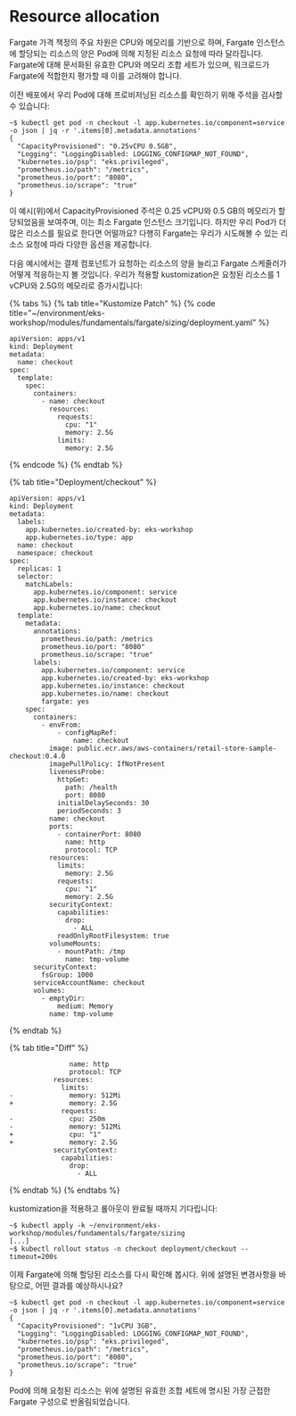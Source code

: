 # Resource allocation

Fargate 가격 책정의 주요 차원은 CPU와 메모리를 기반으로 하며, Fargate 인스턴스에 할당되는 리소스의 양은 Pod에 의해 지정된 리소스 요청에 따라 달라집니다. Fargate에 대해 문서화된 유효한 CPU와 메모리 조합 세트가 있으며, 워크로드가 Fargate에 적합한지 평가할 때 이를 고려해야 합니다.

이전 배포에서 우리 Pod에 대해 프로비저닝된 리소스를 확인하기 위해 주석을 검사할 수 있습니다:

```
~$ kubectl get pod -n checkout -l app.kubernetes.io/component=service -o json | jq -r '.items[0].metadata.annotations'
{
  "CapacityProvisioned": "0.25vCPU 0.5GB",
  "Logging": "LoggingDisabled: LOGGING_CONFIGMAP_NOT_FOUND",
  "kubernetes.io/psp": "eks.privileged",
  "prometheus.io/path": "/metrics",
  "prometheus.io/port": "8080",
  "prometheus.io/scrape": "true"
}
```

이 예시(위)에서 CapacityProvisioned 주석은 0.25 vCPU와 0.5 GB의 메모리가 할당되었음을 보여주며, 이는 최소 Fargate 인스턴스 크기입니다. 하지만 우리 Pod가 더 많은 리소스를 필요로 한다면 어떨까요? 다행히 Fargate는 우리가 시도해볼 수 있는 리소스 요청에 따라 다양한 옵션을 제공합니다.

다음 예시에서는 결제 컴포넌트가 요청하는 리소스의 양을 늘리고 Fargate 스케줄러가 어떻게 적응하는지 볼 것입니다. 우리가 적용할 kustomization은 요청된 리소스를 1 vCPU와 2.5G의 메모리로 증가시킵니다:

{% tabs %}
{% tab title="Kustomize Patch" %}
{% code title="~/environment/eks-workshop/modules/fundamentals/fargate/sizing/deployment.yaml" %}
```
apiVersion: apps/v1
kind: Deployment
metadata:
  name: checkout
spec:
  template:
    spec:
      containers:
        - name: checkout
          resources:
            requests:
              cpu: "1"
              memory: 2.5G
            limits:
              memory: 2.5G
```
{% endcode %}
{% endtab %}

{% tab title="Deployment/checkout" %}
```
apiVersion: apps/v1
kind: Deployment
metadata:
  labels:
    app.kubernetes.io/created-by: eks-workshop
    app.kubernetes.io/type: app
  name: checkout
  namespace: checkout
spec:
  replicas: 1
  selector:
    matchLabels:
      app.kubernetes.io/component: service
      app.kubernetes.io/instance: checkout
      app.kubernetes.io/name: checkout
  template:
    metadata:
      annotations:
        prometheus.io/path: /metrics
        prometheus.io/port: "8080"
        prometheus.io/scrape: "true"
      labels:
        app.kubernetes.io/component: service
        app.kubernetes.io/created-by: eks-workshop
        app.kubernetes.io/instance: checkout
        app.kubernetes.io/name: checkout
        fargate: yes
    spec:
      containers:
        - envFrom:
            - configMapRef:
                name: checkout
          image: public.ecr.aws/aws-containers/retail-store-sample-checkout:0.4.0
          imagePullPolicy: IfNotPresent
          livenessProbe:
            httpGet:
              path: /health
              port: 8080
            initialDelaySeconds: 30
            periodSeconds: 3
          name: checkout
          ports:
            - containerPort: 8080
              name: http
              protocol: TCP
          resources:
            limits:
              memory: 2.5G
            requests:
              cpu: "1"
              memory: 2.5G
          securityContext:
            capabilities:
              drop:
                - ALL
            readOnlyRootFilesystem: true
          volumeMounts:
            - mountPath: /tmp
              name: tmp-volume
      securityContext:
        fsGroup: 1000
      serviceAccountName: checkout
      volumes:
        - emptyDir:
            medium: Memory
          name: tmp-volume
```
{% endtab %}

{% tab title="Diff" %}
```
               name: http
               protocol: TCP
           resources:
             limits:
-              memory: 512Mi
+              memory: 2.5G
             requests:
-              cpu: 250m
-              memory: 512Mi
+              cpu: "1"
+              memory: 2.5G
           securityContext:
             capabilities:
               drop:
                 - ALL
```
{% endtab %}
{% endtabs %}



kustomization을 적용하고 롤아웃이 완료될 때까지 기다립니다:

```
~$ kubectl apply -k ~/environment/eks-workshop/modules/fundamentals/fargate/sizing
[...]
~$ kubectl rollout status -n checkout deployment/checkout --timeout=200s
```

이제 Fargate에 의해 할당된 리소스를 다시 확인해 봅시다. 위에 설명된 변경사항을 바탕으로, 어떤 결과를 예상하시나요?

```
~$ kubectl get pod -n checkout -l app.kubernetes.io/component=service -o json | jq -r '.items[0].metadata.annotations'
{
  "CapacityProvisioned": "1vCPU 3GB",
  "Logging": "LoggingDisabled: LOGGING_CONFIGMAP_NOT_FOUND",
  "kubernetes.io/psp": "eks.privileged",
  "prometheus.io/path": "/metrics",
  "prometheus.io/port": "8080",
  "prometheus.io/scrape": "true"
}
```

Pod에 의해 요청된 리소스는 위에 설명된 유효한 조합 세트에 명시된 가장 근접한 Fargate 구성으로 반올림되었습니다.
